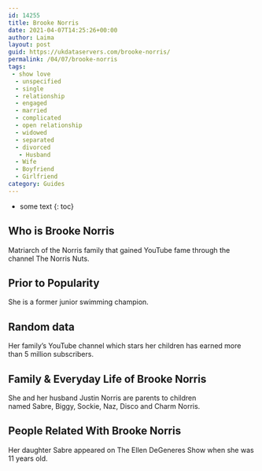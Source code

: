 ```yaml
---
id: 14255
title: Brooke Norris
date: 2021-04-07T14:25:26+00:00
author: Laima
layout: post
guid: https://ukdataservers.com/brooke-norris/
permalink: /04/07/brooke-norris
tags:
 - show love
  - unspecified
  - single
  - relationship
  - engaged
  - married
  - complicated
  - open relationship
  - widowed
  - separated
  - divorced
   - Husband
  - Wife
  - Boyfriend
  - Girlfriend
category: Guides
---
```


* some text
{: toc}


## Who is Brooke Norris
                  
                  
                  
Matriarch of the Norris family that gained YouTube fame through the channel The Norris Nuts.
                  
              
            
              
            
                
                
                
## Prior to Popularity
                  
                  
                  
She is a former junior swimming champion.
                  
              
            
              
            
                
                
                
## Random data
                  
                  
                  
Her family&#8217;s YouTube channel which stars her children has earned more than 5 million subscribers.
                  
              
            
              
            
                
                
                
## Family & Everyday Life of Brooke Norris
                  
                  
                  
She and her husband Justin Norris are parents to children named Sabre, Biggy, Sockie, Naz, Disco and Charm Norris. 
                  
              
            
              
            
                
                
                
## People Related With Brooke Norris
                  
                  
                  
Her daughter Sabre appeared on The Ellen DeGeneres Show when she was 11 years old.
                  
              
            
              
            
                
              
            
              
              
            
            
              
            
          
          
          